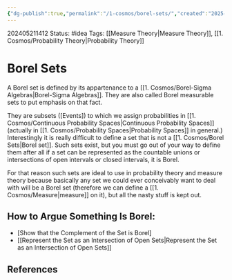 ```yaml
---
{"dg-publish":true,"permalink":"/1-cosmos/borel-sets/","created":"2025-01-22T11:17:14.291-05:00","updated":"2024-05-29T11:29:36.643-04:00"}
---
```


202405211412
Status: #idea
Tags: [[Measure Theory\|Measure Theory]], [[1. Cosmos/Probability Theory\|Probability Theory]]
# Borel Sets
A Borel set is defined by its appartenance to a [[1. Cosmos/Borel-Sigma Algebras\|Borel-Sigma Algebras]]. They are also called Borel measurable sets to put emphasis on that fact.

They are subsets ([Events]) to which we assign probabilities in [[1. Cosmos/Continuous Probability Spaces\|Continuous Probability Spaces]] (actually in [[1. Cosmos/Probability Spaces\|Probability Spaces]] in general.) Interestingly it is really difficult to define a set that is not a [[1. Cosmos/Borel Sets\|Borel set]]. Such sets exist, but you must go out of your way to define them after all if a set can be represented as the countable unions or intersections of open intervals or closed intervals, it is Borel. 

For that reason such sets are ideal to use in probability theory and measure theory because basically any set we could ever conceivably want to deal with will be a Borel set (therefore we can define a [[1. Cosmos/Measure\|measure]] on it), but all the nasty stuff is kept out.

## How to Argue Something Is Borel:
- [Show that the Complement of the Set is Borel]
- [[Represent the Set as an Intersection of Open Sets\|Represent the Set as an Intersection of Open Sets]]


## References
